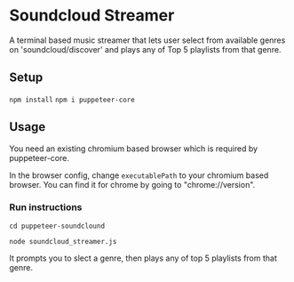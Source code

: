 # Soundcloud Streamer
A terminal based music streamer that lets user select from available genres on 'soundcloud/discover' and plays any of Top 5 playlists from that genre.

## Setup
  `npm install`
  `npm i puppeteer-core`

## Usage
You need an existing chromium based browser which is required by puppeteer-core.

In the browser config, change `executablePath` to your chromium based browser. You can find it for chrome by going to "chrome://version".

### Run instructions

`cd puppeteer-soundclound`

`node soundcloud_streamer.js`

It prompts you to slect a genre, then plays any of top 5 playlists from that genre.
